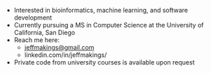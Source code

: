  - Interested in bioinformatics, machine learning, and software development
- Currently pursuing a MS in Computer Science at the University of California, San Diego
- Reach me here: 
  - jeffmakings@gmail.com
  - linkedin.com/in/jeffmakings/
- Private code from university courses is available upon request
